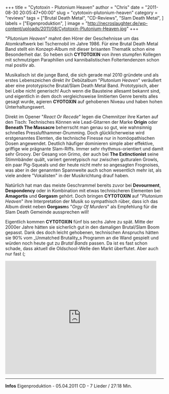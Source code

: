 +++
title = "Cytotoxin - Plutonium Heaven"
author = "Chris"
date = "2011-08-30 20:05:47+00:00"
slug = "cytotoxin-plutonium-heaven"
category = "reviews"
tags = ["Brutal Death Metal", "CD-Reviews", "Slam Death Metal", ]
labels = ["Eigenproduktion", ]
image = "http://necroslaughter.de/wp-content/uploads/2011/08/Cytotoxin-Plutonium-Heaven.jpg"
+++

"_Plutonium Heaven_" mahnt den Hörer der Geschehnisse um das Atomkraftwerk bei Tschernobil im Jahre 1986. Für eine Brutal Death Metal Band stellt ein Konzept-Album mit dieser brisanten Thematik schon eine Besonderheit dar. So heben sich **CYTOTOXIN** von ihren stumpfen Kollegen mit schmutzigen Paraphilien und kannibalistischen Foltertendenzen schon mal positiv ab.

Musikalisch ist die junge Band, die sich gerade mal 2010 gründete und als erstes Lebenszeichen direkt ihr Debütalbum "_Plutonium Heaven_" veräußert aber eine prototypische Brutal/Slam Death Metal Band. Prototypisch, aber bei Leibe nicht generisch! Auch wenn die Bausteine allesamt bekannt sind, und eigentlich in dem doch vergleichsweise limitierten Genre bereits alles gesagt wurde, agieren **CYOTOXIN** auf gehobenen Niveau und haben hohen Unterhaltungswert.

Direkt im Opener "_React Or Recede_" legen die Chemnitzer ihre Karten auf den Tisch: Technisches Können wie Lead-Gitarren der Marke **Origin** oder **Beneath The Massacre** beherrscht man genau so gut, wie wahnsinnig schnelles Presslufthammer-Drumming. Doch glücklicherweise wird erstgenanntes Elemten, die technische Finesse nur in homöopathischen Dosen angewendet. Deutlich häufiger dominieren simple aber effektive, griffige wie prägnante Slam-Riffs. Immer sehr rhythmus-orientiert und damit sehr Groovy.
Der Gesang von Grimo, der auch bei **The Extinctionist** seine Stimmbänder quält, variiert genretypisch nur zwischen gutturalen Growls, ein paar Pig-Squeals und der heute nicht mehr so angesagten Frognoises, was aber in der genannten Spannweite auch schon wesentlich mehr ist, als viele andere "Vokalisten" in der Musikrichtung drauf haben.

Natürlich hat man das meiste Geschrammel bereits zuvor bei **Devourment**, **Despondency** oder in Kombination mit etwas technischeren Elementen bei **Amagortis** und **Gorgasm** gehört. Doch bringen **CYTOTOXIN** auf "_Plutonium Heaven_" ihre Interpretation der Musik so sympathisch rüber, dass ich das Album direkt neben **Gorgasm**s "_Orgy Of Murders_" als Empfehlung für die Slam Death Gemeinde aussprechen will!

Eigentlich kommen **CYTOTOXIN** fünf bis sechs Jahre zu spät. Mitte der 2000er Jahre hätten sie sicherlich gut in den damaligen Brutal/Slam Boom gepasst. Dank des doch leicht gehobenen, technischen Anspruchs hätten sie 90% vom _Unmatched Brutality_s Programm an die Wand gespielt und würden noch heute gut zu _Brutal Bands_ passen. Da ist es fast schon schade, dass aktuell die Oldschool-Welle den Markt überflutet. Aber auch nur fast (;

<iframe allowfullscreen="" frameborder="0" height="360" src="http://www.youtube.com/embed/8ZfyvHJmKN0" width="480"></iframe>





---
**Infos**
Eigenproduktion - 05.04.2011
CD - 7 Lieder / 27:18 Min.
